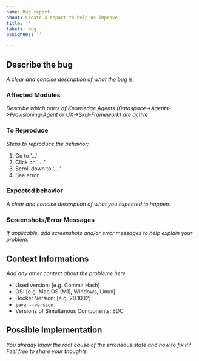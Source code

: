 ```yaml
---
name: Bug report
about: Create a report to help us improve
title: ''
labels: bug
assignees: ''

---
```


## Describe the bug
_A clear and concise description of what the bug is._

### Affected Modules
_Describe which parts of Knowledge Agents (Dataspace->Agents->Provisioning-Agent or UX->Skill-Framework) are active_

### To Reproduce
_Steps to reproduce the behavior:_
1. Go to '...'
2. Click on '....'
3. Scroll down to '....'
4. See error

### Expected behavior
_A clear and concise description of what you expected to happen._

### Screenshots/Error Messages
_If applicable, add screenshots and/or error messages to help explain your problem._

## Context Informations
_Add any other context about the probleme here._

- Used version: [e.g. Commit Hash]
- OS: [e.g. Mac OS (M1), Windows, Linux] 
- Docker Version: [e.g. 20.10.12] 
- `java --version`: 
- Versions of Simultanous Components: EDC

## Possible Implementation
_You already know the root cause of the erroneous state and how to fix it? Feel free to share your thoughts._